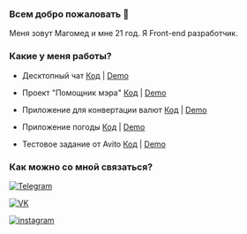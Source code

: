 ### Всем добро пожаловать 👋 

Меня зовут Магомед и мне 21 год. Я Front-end разработчик.

### Какие у меня работы?

- Десктопный чат 
[Код](https://github.com/Magomed-Suleymanov/React_chat_challenge) | [Demo](https://murmuring-journey-98080.herokuapp.com/)

- Проект "Помощник мэра" 
[Код](https://github.com/Magomed-Suleymanov/City_hall_assistant) | [Demo](https://fierce-refuge-34600.herokuapp.com/)

- Приложение для конвертации валют 
[Код](https://github.com/Magomed-Suleymanov/Currency_converter) | [Demo](https://young-plains-15154.herokuapp.com/)

- Приложение погоды 
[Код](https://github.com/Magomed-Suleymanov/Weather-app) | [Demo](https://radiant-river-35638.herokuapp.com/)

- Тестовое задание от Avito 
[Код](https://github.com/Magomed-Suleymanov/Test_avito_app) | [Demo](https://frozen-badlands-56519.herokuapp.com/)

### Как можно со мной связаться?

[![Telegram](https://img.shields.io/badge/Telegram-red?style=social&logo=telegram)](https://t.me/HiBrazza)

[![VK](https://img.shields.io/badge/VK-red?style=social&logo=vk)](https://vk.com/notochkacom)

[![instagram](https://img.shields.io/badge/instagram-000?style=social&logo=instagram)](https://www.instagram.com/ms.182/)











